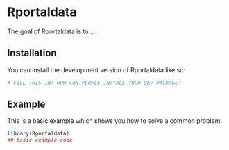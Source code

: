 
# Rportaldata

<!-- badges: start -->
<!-- badges: end -->

The goal of Rportaldata is to ...

## Installation

You can install the development version of Rportaldata like so:

``` r
# FILL THIS IN! HOW CAN PEOPLE INSTALL YOUR DEV PACKAGE?
```

## Example

This is a basic example which shows you how to solve a common problem:

``` r
library(Rportaldata)
## basic example code
```

